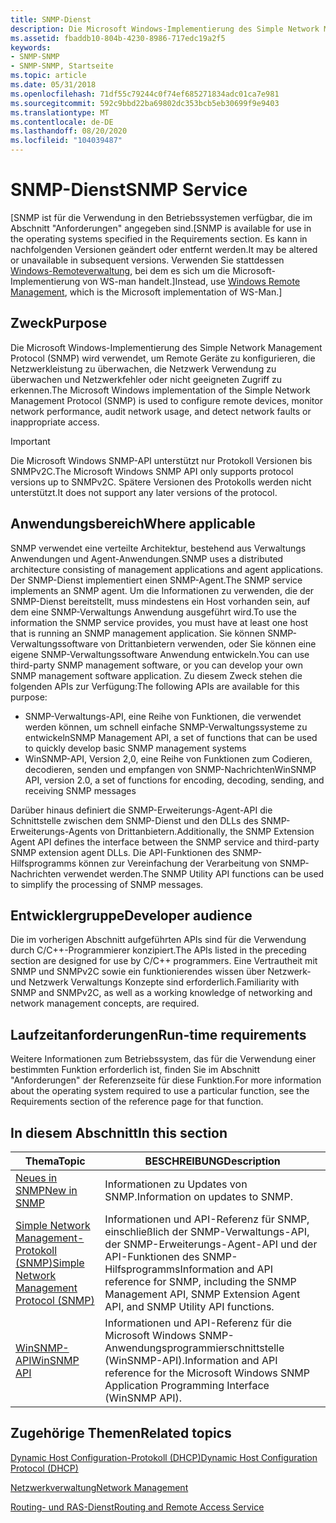 ```yaml
---
title: SNMP-Dienst
description: Die Microsoft Windows-Implementierung des Simple Network Management Protocol (SNMP) wird verwendet, um Remote Geräte zu konfigurieren, die Netzwerkleistung zu überwachen, die Netzwerk Verwendung zu überwachen und Netzwerkfehler oder nicht geeigneten Zugriff zu erkennen. Wichtig die Microsoft Windows SNMP-API unterstützt nur Protokoll Versionen bis SNMPv2C. Spätere Versionen des Protokolls werden nicht unterstützt.
ms.assetid: fbaddb10-804b-4230-8986-717edc19a2f5
keywords:
- SNMP-SNMP
- SNMP-SNMP, Startseite
ms.topic: article
ms.date: 05/31/2018
ms.openlocfilehash: 71df55c79244c0f74ef685271834adc01ca7e981
ms.sourcegitcommit: 592c9bbd22ba69802dc353bcb5eb30699f9e9403
ms.translationtype: MT
ms.contentlocale: de-DE
ms.lasthandoff: 08/20/2020
ms.locfileid: "104039487"
---
```

# <a name="snmp-service"></a><span data-ttu-id="a4e31-106">SNMP-Dienst</span><span class="sxs-lookup"><span data-stu-id="a4e31-106">SNMP Service</span></span>

<span data-ttu-id="a4e31-107">\[SNMP ist für die Verwendung in den Betriebssystemen verfügbar, die im Abschnitt "Anforderungen" angegeben sind.</span><span class="sxs-lookup"><span data-stu-id="a4e31-107">\[SNMP is available for use in the operating systems specified in the Requirements section.</span></span> <span data-ttu-id="a4e31-108">Es kann in nachfolgenden Versionen geändert oder entfernt werden.</span><span class="sxs-lookup"><span data-stu-id="a4e31-108">It may be altered or unavailable in subsequent versions.</span></span> <span data-ttu-id="a4e31-109">Verwenden Sie stattdessen [Windows-Remoteverwaltung](/windows/desktop/WinRM/portal), bei dem es sich um die Microsoft-Implementierung von WS-man handelt.\]</span><span class="sxs-lookup"><span data-stu-id="a4e31-109">Instead, use [Windows Remote Management](/windows/desktop/WinRM/portal), which is the Microsoft implementation of WS-Man.\]</span></span>

## <a name="purpose"></a><span data-ttu-id="a4e31-110">Zweck</span><span class="sxs-lookup"><span data-stu-id="a4e31-110">Purpose</span></span>

<span data-ttu-id="a4e31-111">Die Microsoft Windows-Implementierung des Simple Network Management Protocol (SNMP) wird verwendet, um Remote Geräte zu konfigurieren, die Netzwerkleistung zu überwachen, die Netzwerk Verwendung zu überwachen und Netzwerkfehler oder nicht geeigneten Zugriff zu erkennen.</span><span class="sxs-lookup"><span data-stu-id="a4e31-111">The Microsoft Windows implementation of the Simple Network Management Protocol (SNMP) is used to configure remote devices, monitor network performance, audit network usage, and detect network faults or inappropriate access.</span></span>

> [!IMPORTANT]
> <span data-ttu-id="a4e31-112">Die Microsoft Windows SNMP-API unterstützt nur Protokoll Versionen bis SNMPv2C.</span><span class="sxs-lookup"><span data-stu-id="a4e31-112">The Microsoft Windows SNMP API only supports protocol versions up to SNMPv2C.</span></span> <span data-ttu-id="a4e31-113">Spätere Versionen des Protokolls werden nicht unterstützt.</span><span class="sxs-lookup"><span data-stu-id="a4e31-113">It does not support any later versions of the protocol.</span></span>

 

## <a name="where-applicable"></a><span data-ttu-id="a4e31-114">Anwendungsbereich</span><span class="sxs-lookup"><span data-stu-id="a4e31-114">Where applicable</span></span>

<span data-ttu-id="a4e31-115">SNMP verwendet eine verteilte Architektur, bestehend aus Verwaltungs Anwendungen und Agent-Anwendungen.</span><span class="sxs-lookup"><span data-stu-id="a4e31-115">SNMP uses a distributed architecture consisting of management applications and agent applications.</span></span> <span data-ttu-id="a4e31-116">Der SNMP-Dienst implementiert einen SNMP-Agent.</span><span class="sxs-lookup"><span data-stu-id="a4e31-116">The SNMP service implements an SNMP agent.</span></span> <span data-ttu-id="a4e31-117">Um die Informationen zu verwenden, die der SNMP-Dienst bereitstellt, muss mindestens ein Host vorhanden sein, auf dem eine SNMP-Verwaltungs Anwendung ausgeführt wird.</span><span class="sxs-lookup"><span data-stu-id="a4e31-117">To use the information the SNMP service provides, you must have at least one host that is running an SNMP management application.</span></span> <span data-ttu-id="a4e31-118">Sie können SNMP-Verwaltungssoftware von Drittanbietern verwenden, oder Sie können eine eigene SNMP-Verwaltungssoftware Anwendung entwickeln.</span><span class="sxs-lookup"><span data-stu-id="a4e31-118">You can use third-party SNMP management software, or you can develop your own SNMP management software application.</span></span> <span data-ttu-id="a4e31-119">Zu diesem Zweck stehen die folgenden APIs zur Verfügung:</span><span class="sxs-lookup"><span data-stu-id="a4e31-119">The following APIs are available for this purpose:</span></span>

-   <span data-ttu-id="a4e31-120">SNMP-Verwaltungs-API, eine Reihe von Funktionen, die verwendet werden können, um schnell einfache SNMP-Verwaltungssysteme zu entwickeln</span><span class="sxs-lookup"><span data-stu-id="a4e31-120">SNMP Management API, a set of functions that can be used to quickly develop basic SNMP management systems</span></span>
-   <span data-ttu-id="a4e31-121">WinSNMP-API, Version 2,0, eine Reihe von Funktionen zum Codieren, decodieren, senden und empfangen von SNMP-Nachrichten</span><span class="sxs-lookup"><span data-stu-id="a4e31-121">WinSNMP API, version 2.0, a set of functions for encoding, decoding, sending, and receiving SNMP messages</span></span>

<span data-ttu-id="a4e31-122">Darüber hinaus definiert die SNMP-Erweiterungs-Agent-API die Schnittstelle zwischen dem SNMP-Dienst und den DLLs des SNMP-Erweiterungs-Agents von Drittanbietern.</span><span class="sxs-lookup"><span data-stu-id="a4e31-122">Additionally, the SNMP Extension Agent API defines the interface between the SNMP service and third-party SNMP extension agent DLLs.</span></span> <span data-ttu-id="a4e31-123">Die API-Funktionen des SNMP-Hilfsprogramms können zur Vereinfachung der Verarbeitung von SNMP-Nachrichten verwendet werden.</span><span class="sxs-lookup"><span data-stu-id="a4e31-123">The SNMP Utility API functions can be used to simplify the processing of SNMP messages.</span></span>

## <a name="developer-audience"></a><span data-ttu-id="a4e31-124">Entwicklergruppe</span><span class="sxs-lookup"><span data-stu-id="a4e31-124">Developer audience</span></span>

<span data-ttu-id="a4e31-125">Die im vorherigen Abschnitt aufgeführten APIs sind für die Verwendung durch C/C++-Programmierer konzipiert.</span><span class="sxs-lookup"><span data-stu-id="a4e31-125">The APIs listed in the preceding section are designed for use by C/C++ programmers.</span></span> <span data-ttu-id="a4e31-126">Eine Vertrautheit mit SNMP und SNMPv2C sowie ein funktionierendes wissen über Netzwerk-und Netzwerk Verwaltungs Konzepte sind erforderlich.</span><span class="sxs-lookup"><span data-stu-id="a4e31-126">Familiarity with SNMP and SNMPv2C, as well as a working knowledge of networking and network management concepts, are required.</span></span>

## <a name="run-time-requirements"></a><span data-ttu-id="a4e31-127">Laufzeitanforderungen</span><span class="sxs-lookup"><span data-stu-id="a4e31-127">Run-time requirements</span></span>

<span data-ttu-id="a4e31-128">Weitere Informationen zum Betriebssystem, das für die Verwendung einer bestimmten Funktion erforderlich ist, finden Sie im Abschnitt "Anforderungen" der Referenzseite für diese Funktion.</span><span class="sxs-lookup"><span data-stu-id="a4e31-128">For more information about the operating system required to use a particular function, see the Requirements section of the reference page for that function.</span></span>

## <a name="in-this-section"></a><span data-ttu-id="a4e31-129">In diesem Abschnitt</span><span class="sxs-lookup"><span data-stu-id="a4e31-129">In this section</span></span>



| <span data-ttu-id="a4e31-130">Thema</span><span class="sxs-lookup"><span data-stu-id="a4e31-130">Topic</span></span>                                                                                                | <span data-ttu-id="a4e31-131">BESCHREIBUNG</span><span class="sxs-lookup"><span data-stu-id="a4e31-131">Description</span></span>                                                                                                                                     |
|------------------------------------------------------------------------------------------------------|-------------------------------------------------------------------------------------------------------------------------------------------------|
| [<span data-ttu-id="a4e31-132">Neues in SNMP</span><span class="sxs-lookup"><span data-stu-id="a4e31-132">New in SNMP</span></span>](new-in-snmp.md)<br/>                                                            | <span data-ttu-id="a4e31-133">Informationen zu Updates von SNMP.</span><span class="sxs-lookup"><span data-stu-id="a4e31-133">Information on updates to SNMP.</span></span><br/>                                                                                                      |
| [<span data-ttu-id="a4e31-134">Simple Network Management-Protokoll (SNMP)</span><span class="sxs-lookup"><span data-stu-id="a4e31-134">Simple Network Management Protocol (SNMP)</span></span>](simple-network-management-protocol-snmp-.md)<br/> | <span data-ttu-id="a4e31-135">Informationen und API-Referenz für SNMP, einschließlich der SNMP-Verwaltungs-API, der SNMP-Erweiterungs-Agent-API und der API-Funktionen des SNMP-Hilfsprogramms</span><span class="sxs-lookup"><span data-stu-id="a4e31-135">Information and API reference for SNMP, including the SNMP Management API, SNMP Extension Agent API, and SNMP Utility API functions.</span></span><br/> |
| [<span data-ttu-id="a4e31-136">WinSNMP-API</span><span class="sxs-lookup"><span data-stu-id="a4e31-136">WinSNMP API</span></span>](snmp-reference.md)<br/>                                                         | <span data-ttu-id="a4e31-137">Informationen und API-Referenz für die Microsoft Windows SNMP-Anwendungsprogrammierschnittstelle (WinSNMP-API).</span><span class="sxs-lookup"><span data-stu-id="a4e31-137">Information and API reference for the Microsoft Windows SNMP Application Programming Interface (WinSNMP API).</span></span> <br/>                       |



 

## <a name="related-topics"></a><span data-ttu-id="a4e31-138">Zugehörige Themen</span><span class="sxs-lookup"><span data-stu-id="a4e31-138">Related topics</span></span>

<dl> <dt>

[<span data-ttu-id="a4e31-139">Dynamic Host Configuration-Protokoll (DHCP)</span><span class="sxs-lookup"><span data-stu-id="a4e31-139">Dynamic Host Configuration Protocol (DHCP)</span></span>](/previous-versions/windows/desktop/dhcp/dhcp-start-page)
</dt> <dt>

[<span data-ttu-id="a4e31-140">Netzwerkverwaltung</span><span class="sxs-lookup"><span data-stu-id="a4e31-140">Network Management</span></span>](/windows/desktop/NetMgmt/network-management)
</dt> <dt>

[<span data-ttu-id="a4e31-141">Routing- und RAS-Dienst</span><span class="sxs-lookup"><span data-stu-id="a4e31-141">Routing and Remote Access Service</span></span>](/windows/desktop/RRAS/portal)
</dt> </dl>

 

